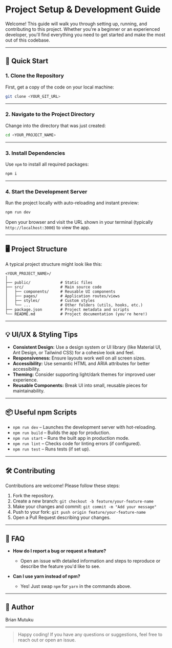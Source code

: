 # Project Setup & Development Guide

Welcome! This guide will walk you through setting up, running, and contributing to this project. Whether you're a beginner or an experienced developer, you'll find everything you need to get started and make the most out of this codebase.

---

## 🚀 Quick Start

### 1. Clone the Repository

First, get a copy of the code on your local machine:

```sh
git clone <YOUR_GIT_URL>
```

---

### 2. Navigate to the Project Directory

Change into the directory that was just created:

```sh
cd <YOUR_PROJECT_NAME>
```

---

### 3. Install Dependencies

Use `npm` to install all required packages:

```sh
npm i
```

---

### 4. Start the Development Server

Run the project locally with auto-reloading and instant preview:

```sh
npm run dev
```

Open your browser and visit the URL shown in your terminal (typically `http://localhost:3000`) to view the app.

---

## 🖥️ Project Structure

A typical project structure might look like this:

```
<YOUR_PROJECT_NAME>/
│
├── public/             # Static files
├── src/                # Main source code
│   ├── components/     # Reusable UI components
│   ├── pages/          # Application routes/views
│   ├── styles/         # Custom styles
│   └── ...             # Other folders (utils, hooks, etc.)
├── package.json        # Project metadata and scripts
└── README.md           # Project documentation (you're here!)
```

---

## 💡 UI/UX & Styling Tips

- **Consistent Design:** Use a design system or UI library (like Material UI, Ant Design, or Tailwind CSS) for a cohesive look and feel.
- **Responsiveness:** Ensure layouts work well on all screen sizes.
- **Accessibility:** Use semantic HTML and ARIA attributes for better accessibility.
- **Theming:** Consider supporting light/dark themes for improved user experience.
- **Reusable Components:** Break UI into small, reusable pieces for maintainability.

---

## 📦 Useful npm Scripts

- `npm run dev` – Launches the development server with hot-reloading.
- `npm run build` – Builds the app for production.
- `npm run start` – Runs the built app in production mode.
- `npm run lint` – Checks code for linting errors (if configured).
- `npm run test` – Runs tests (if set up).

---

## 🛠️ Contributing

Contributions are welcome! Please follow these steps:

1. Fork the repository.
2. Create a new branch: `git checkout -b feature/your-feature-name`
3. Make your changes and commit: `git commit -m "Add your message"`
4. Push to your fork: `git push origin feature/your-feature-name`
5. Open a Pull Request describing your changes.

---

## 🙋 FAQ

- **How do I report a bug or request a feature?**
  - Open an issue with detailed information and steps to reproduce or describe the feature you'd like to see.

- **Can I use yarn instead of npm?**
  - Yes! Just swap `npm` for `yarn` in the commands above.

---

## 👤 Author

Brian Mutuku

---

> Happy coding! If you have any questions or suggestions, feel free to reach out or open an issue.
